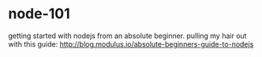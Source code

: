 # node-101

getting started with nodejs from an absolute beginner. pulling my hair out with this guide: http://blog.modulus.io/absolute-beginners-guide-to-nodejs